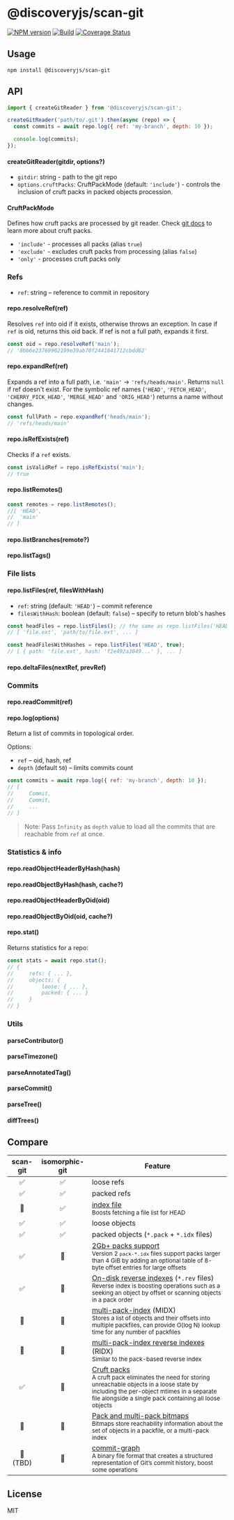 # @discoveryjs/scan-git

[![NPM version](https://img.shields.io/npm/v/@discoveryjs/scan-git.svg)](https://www.npmjs.com/package/@discoveryjs/scan-git)
[![Build](https://github.com/discoveryjs/scan-git/actions/workflows/build.yml/badge.svg)](https://github.com/discoveryjs/scan-git/actions/workflows/build.yml)
[![Coverage Status](https://coveralls.io/repos/github/discoveryjs/scan-git/badge.svg?branch=main)](https://coveralls.io/github/discoveryjs/scan-git?branch=main)

## Usage

```
npm install @discoveryjs/scan-git
```

## API

```js
import { createGitReader } from '@discoveryjs/scan-git';

createGitReader('path/to/.git').then(async (repo) => {
  const commits = await repo.log({ ref: 'my-branch', depth: 10 });

  console.log(commits);
});
```

#### createGitReader(gitdir, options?)

- `gitdir`: string - path to the git repo
- `options.cruftPacks`: CruftPackMode (default: `'include'`) - controls the inclusion of cruft packs in packed objects procession.

#### CruftPackMode

Defines how cruft packs are processed by git reader. Check [git docs](https://git-scm.com/docs/cruft-packs) to learn more about cruft packs.

- `'include'` - processes all packs (alias `true`)
- `'exclude'` - excludes cruft packs from processing (alias `false`)
- `'only'` - processes cruft packs only

### Refs

- `ref`: string – reference to commit in repository

#### repo.resolveRef(ref)

Resolves `ref` into oid if it exists, otherwise throws an exception.
In case if `ref` is oid, returns this oid back. If ref is not a full path, expands it first.

```js
const oid = repo.resolveRef('main');
// '8bb6e23769902199e39ab70f2441841712cbdd62'
```

#### repo.expandRef(ref)

Expands a ref into a full path, i.e. `'main'` -> `'refs/heads/main'`.
Returns `null` if ref doesn't exist. For the symbolic ref names (`'HEAD'`, `'FETCH_HEAD'`, `'CHERRY_PICK_HEAD'`, `'MERGE_HEAD'` and `'ORIG_HEAD'`) returns a name without changes.

```js
const fullPath = repo.expandRef('heads/main');
// 'refs/heads/main'
```

#### repo.isRefExists(ref)

Checks if a `ref` exists.

```js
const isValidRef = repo.isRefExists('main');
// true
```

#### repo.listRemotes()

```js
const remotes = repo.listRemotes();
//[ 'HEAD',
//  'main'
// ]
```

#### repo.listBranches(remote?)

#### repo.listTags()

### File lists

#### repo.listFiles(ref, filesWithHash)

- `ref`: string (default: `'HEAD'`) – commit reference
- `filesWithHash`: boolean (default: `false`) – specify to return blob's hashes

```js
const headFiles = repo.listFiles(); // the same as repo.listFiles('HEAD')
// [ 'file.ext', 'path/to/file.ext', ... ]

const headFilesWithHashes = repo.listFiles('HEAD', true);
// [ { path: 'file.ext', hash: 'f2e492a3049...' }, ... ]
```

#### repo.deltaFiles(nextRef, prevRef)

### Commits

#### repo.readCommit(ref)

#### repo.log(options)

Return a list of commits in topological order.

Options:

- `ref` – oid, hash, ref
- `depth` (default `50`) – limits commits count

```js
const commits = await repo.log({ ref: 'my-branch', depth: 10 });
// [
//     Commit,
//     Commit,
//     ...
// ]
```

> Note: Pass `Infinity` as `depth` value to load all the commits that are reachable from `ref` at once.

### Statistics & info

#### repo.readObjectHeaderByHash(hash)

#### repo.readObjectByHash(hash, cache?)

#### repo.readObjectHeaderByOid(oid)

#### repo.readObjectByOid(oid, cache?)

#### repo.stat()

Returns statistics for a repo:

```js
const stats = await repo.stat();
// {
//     refs: { ... },
//     objects: {
//         loose: { ... },
//         packed: { ... }
//     }
// }
```

### Utils

#### parseContributor()

#### parseTimezone()

#### parseAnnotatedTag()

#### parseCommit()

#### parseTree()

#### diffTrees()

## Compare

| scan-git | isomorphic-git | Feature                                                                                                                                                                                                                   |
| :------: | :------------: | ------------------------------------------------------------------------------------------------------------------------------------------------------------------------------------------------------------------------- |
|    ✅    |       ✅       | loose refs                                                                                                                                                                                                                |
|    ✅    |       ✅       | packed refs                                                                                                                                                                                                               |
|    🚫    |       ✅       | [index file] <br><sub>Boosts fetching a file list for HEAD</sub>                                                                                                                                                          |
|    ✅    |       ✅       | loose objects                                                                                                                                                                                                             |
|    ✅    |       ✅       | packed objects (`*.pack` + `*.idx` files)                                                                                                                                                                                 |
|    ✅    |       🚫       | [2Gb+ packs support] <br><sub>Version 2 `pack-*.idx` files support packs larger than 4 GiB by adding an optional table of 8-byte offset entries for large offsets</sub>                                                   |
|    ✅    |       🚫       | [On-disk reverse indexes] (`*.rev` files) <br><sub>Reverse index is boosting operations such as a seeking an object by offset or scanning objects in a pack order</sub>                                                   |
|    🚫    |       🚫       | [multi-pack-index] (MIDX) <br><sub>Stores a list of objects and their offsets into multiple packfiles, can provide O(log N) lookup time for any number of packfiles</sub>                                                 |
|    🚫    |       🚫       | [multi-pack-index reverse indexes] (RIDX) <br><sub>Similar to the pack-based reverse index</sub>                                                                                                                          |
|    ✅    |       🚫       | [Cruft packs] <br><sub>A cruft pack eliminates the need for storing unreachable objects in a loose state by including the per-object mtimes in a separate file alongside a single pack containing all loose objects</sub> |
|    🚫    |       🚫       | [Pack and multi-pack bitmaps] <br><sub>Bitmaps store reachability information about the set of objects in a packfile, or a multi-pack index</sub>                                                                         |
| 🚫 (TBD) |       🚫       | [commit-graph] <br><sub>A binary file format that creates a structured representation of Git’s commit history, boost some operations</sub>                                                                                |

[index file]: https://git-scm.com/docs/index-format
[2gb+ packs support]: https://git-scm.com/docs/pack-format#_version_2_pack_idx_files_support_packs_larger_than_4_gib_and
[on-disk reverse indexes]: https://github.blog/2021-03-15-highlights-from-git-2-31/
[multi-pack-index]: https://git-scm.com/docs/multi-pack-index
[multi-pack-index reverse indexes]: https://git-scm.com/docs/pack-format#_multi_pack_index_reverse_indexes
[cruft packs]: https://git-scm.com/docs/cruft-packs
[pack and multi-pack bitmaps]: https://github.blog/2021-11-15-highlights-from-git-2-34/#multi-pack-reachability-bitmaps
[commit-graph]: https://devblogs.microsoft.com/devops/updates-to-the-git-commit-graph-feature/

## License

MIT
